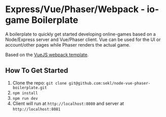 # Express/Vue/Phaser/Webpack - io-game Boilerplate

A boilerplate to quickly get started developing online-games based on a Node/Express server and Vue/Phaser client. Vue can be used for the UI or account/other pages while Phaser renders the actual game.

Based on the [VueJS webpack template](https://github.com/vuejs-templates/webpack).

## How To Get Started

1. Clone the repo: `git clone git@github.com:sekl/node-vue-phaser-boilerplate.git`
2. `npm install`
3. `npm run dev`
4. Client will run at `http://localhost:8080` and server at `http://localhost:8081`
